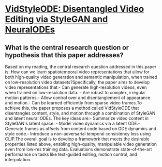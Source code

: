 # [VidStyleODE: Disentangled Video Editing via StyleGAN and NeuralODEs](https://arxiv.org/abs/2304.06020)

## What is the central research question or hypothesis that this paper addresses?

Based on my reading, the central research question addressed in this paper is: How can we learn spatiotemporal video representations that allow for both high-quality video generation and semantic manipulation, when trained on low-resolution video datasets?Specifically, the paper aims to develop video representations that:- Can generate high-resolution videos, even when trained on low-resolution data. - Are robust to complex, irregular motion patterns.- Allow control over and disentanglement of appearance and motion.- Can be learned efficiently from sparse video frames.To achieve this, the paper proposes a method called VidStyleODE that disentangles content, style, and motion through a combination of StyleGAN and latent neural ODEs. The key ideas are:- Summarize video content in StyleGAN's latent space. - Model video dynamics via a latent ODE.- Generate frames as offsets from content code based on ODE dynamics and style code.- Introduce a non-adversarial temporal consistency loss using CLIP.The overall goal is to develop a framework that meets the desirable properties listed above, enabling high-quality, manipulable video generation even from low-res training data. Evaluations demonstrate state-of-the-art performance on tasks like text-guided editing, motion control, and interpolation.
